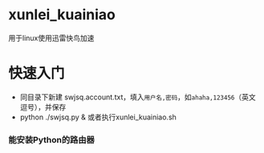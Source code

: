 # xunlei_kuainiao
用于linux使用迅雷快鸟加速
# 快速入门
* 同目录下新建 swjsq.account.txt，填入`用户名,密码`，如`ahaha,123456`（英文逗号），并保存
* python ./swjsq.py &
或者执行xunlei_kuainiao.sh
### 能安装Python的路由器
